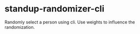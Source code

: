 # standup-randomizer-cli
Randomly select a person using cli. Use weights to influence the randomization.
